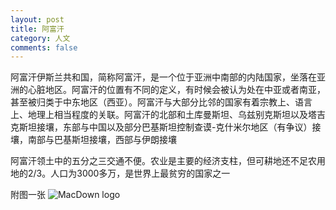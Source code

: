 ```yaml
---
layout: post
title: 阿富汗
category: 人文
comments: false
---
```


阿富汗伊斯兰共和国，简称阿富汗，是一个位于亚洲中南部的内陆国家，坐落在亚洲的心脏地区。阿富汗的位置有不同的定义，有时候会被认为处在中亚或者南亚，甚至被归类于中东地区（西亚）。阿富汗与大部分比邻的国家有着宗教上、语言上、地理上相当程度的关联。阿富汗的北部和土库曼斯坦、乌兹别克斯坦以及塔吉克斯坦接壤，东部与中国以及部分巴基斯坦控制查谟-克什米尔地区（有争议）接壤，南部与巴基斯坦接壤，西部与伊朗接壤

阿富汗领土中的五分之三交通不便。农业是主要的经济支柱，但可耕地还不足农用地的2/3。人口为3000多万，是世界上最贫穷的国家之一
 
附图一张
![MacDown logo](http://macdown.uranusjr.com/static/images/logo-160.png)
